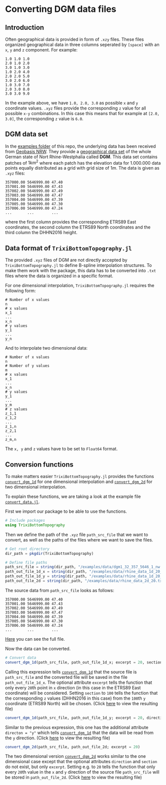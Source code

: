 # Converting DGM data files

## Introduction

Often geographical data is provided in form of `.xzy` files. These files organized geographical data in three columns seperated by `[space]` with an `x`, `y` and `z` component. For example:
```
1.0 1.0 1.0
2.0 1.0 2.0
3.0 1.0 3.0
1.0 2.0 4.0
2.0 2.0 5.0
3.0 2.0 6.0
1.0 3.0 7.0
2.0 3.0 8.0
3.0 3.0 9.0
```
In the example above, we have `1.0, 2.0, 3.0` as possible `x` and `y` coordinate values. `.xyz` files provide the corresponding `z` value for all possible `x-y` combinations. In this case this means that for example at `[2.0, 3.0]`, the corresponding `z` value is `6.0`. 

## DGM data set

In the [examples folder](https://github.com/maxbertrand1996/TrixiBottomTopography.jl/tree/main/examples) of this repo, the underlying data has been received from 
[Geobasis NRW](https://www.bezreg-koeln.nrw.de/brk_internet/geobasis/hoehenmodelle/digitale_gelaendemodelle/gelaendemodell/index.html). They provide a [geographical data set](https://www.opengeodata.nrw.de/produkte/geobasis/hm/dgm1_xyz/dgm1_xyz/) of the whole German state of Nort Rhine-Westphalia called **DGM**. This data set contains patches of $1km^2$ where each patch has the elevation data for 1.000.000 data points equally distributed as a grid with grid size of $1m$. The data is given as `.xyz` files:
```
357000.00 5646999.00 47.40 
357001.00 5646999.00 47.43 
357002.00 5646999.00 47.49 
357003.00 5646999.00 47.47 
357004.00 5646999.00 47.39 
357005.00 5646999.00 47.30 
357006.00 5646999.00 47.24 
...       ...        ...
```
where the first column provides the corresponding ETRS89 East coordinates, the second column the ETRS89 North coordinates and the third column the DHHN2016 height.

## Data format of `TrixiBottomTopography.jl`

The provided `.xyz` files of DGM are not directly accepted by `TrixiBottomTopography.jl` to define B-spline interpolation structures. To make them work with the package, this data has to be converted into `.txt` files where the data is organized in a specific format.

For one dimensional interpolation, `TrixiBottomTopography.jl` requires the following form:
```
# Number of x values
n
# x values
x_1
...
x_n
# y values
y_1
...
y_n
```
And to interpolate two dimensional data:
```
# Number of x values
n
# Number of y values
m
# x values
x_1
...
x_n
# y values
y_1
...
y_m
# z values
z_1,1
z_1,2
...
z_1,n
z_2,1
...
z_m,n
```
The `x, y` and `z` values have to be set to `Float64` format.

## Conversion functions

To make matters easier `TrixiBottomTopography.jl` provides the functions [`convert_dgm_1d`](https://maxbertrand1996.github.io/TrixiBottomTopography.jl/dev/reference/#TrixiBottomTopography.convert_dgm_1d-Tuple{String,%20String}) for one dimensional interpolation and [`convert_dgm_2d`](https://maxbertrand1996.github.io/TrixiBottomTopography.jl/dev/reference/#TrixiBottomTopography.convert_dgm_2d-Tuple{String,%20String}) for two dimensional interpolation.

To explain these functions, we are taking a look at the example file [`convert_data.jl`](https://github.com/maxbertrand1996/TrixiBottomTopography.jl/blob/main/examples/convert_data.jl).

First we import our package to be able to use the functions.

```julia
# Include packages
using TrixiBottomTopography
```

Then we define the path of the `.xyz` file `path_src_file` that we want to convert, as well as the paths of the files where we want to save the files.

```julia
# Get root directory
dir_path = pkgdir(TrixiBottomTopography)

# Define file paths
path_src_file = string(dir_path, "/examples/data/dgm1_32_357_5646_1_nw.xyz")
path_out_file_1d_x = string(dir_path, "/examples/data/rhine_data_1d_20_x.txt")
path_out_file_1d_y = string(dir_path, "/examples/data/rhine_data_1d_20_y.txt")
path_out_file_2d = string(dir_path, "/examples/data/rhine_data_2d_20.txt")
```

The source data from `path_src_file` looks as follows:

```
357000.00 5646999.00 47.40 
357001.00 5646999.00 47.43 
357002.00 5646999.00 47.49 
357003.00 5646999.00 47.47 
357004.00 5646999.00 47.39 
357005.00 5646999.00 47.30 
357006.00 5646999.00 47.24 
...       ...        ...
```

[Here](https://github.com/maxbertrand1996/TrixiBottomTopography.jl/blob/main/examples/data/dgm1_32_357_5646_1_nw.xyz) you can see the full file.

Now the data can be converted.

```julia
# Convert data
convert_dgm_1d(path_src_file, path_out_file_1d_x; excerpt = 20, section = 100)
```

Calling this expression tells [`convert_dgm_1d`](https://maxbertrand1996.github.io/TrixiBottomTopography.jl/dev/reference/#TrixiBottomTopography.convert_dgm_1d-Tuple{String,%20String}) that the source file is `path_src_file` and the converted file will be saved in the file `path_out_file_1d_x`. The optional attribute `excerpt` tells the function that only every `20`th point in `x` direction (in this case in the ETRS89 East coordinate) will be considered. Setting `section` to `100` tells the function that the corresponding `z` values (DHHN2016 in this case) from the `100`th `y` coordinate (ETRS89 North) will be chosen. (Click [here](https://github.com/maxbertrand1996/TrixiBottomTopography.jl/blob/main/examples/data/rhine_data_1d_20_x.txt) to view the resulting file)
  
```julia
convert_dgm_1d(path_src_file, path_out_file_1d_y; excerpt = 20, direction = "y", section = 100)
```

Similar to the previous expression, this one has the additional attribute `directon = "y"` which tells [`convert_dgm_1d`](https://maxbertrand1996.github.io/TrixiBottomTopography.jl/dev/reference/#TrixiBottomTopography.convert_dgm_1d-Tuple{String,%20String}) that the data will be read from the `y` direction. (Click [here](https://github.com/maxbertrand1996/TrixiBottomTopography.jl/blob/main/examples/data/rhine_data_1d_20_y.txt) to view the resulting file)

```julia
convert_dgm_2d(path_src_file, path_out_file_2d; excerpt = 20)
```
The two dimensional version [`convert_dgm_2d`](https://maxbertrand1996.github.io/TrixiBottomTopography.jl/dev/reference/#TrixiBottomTopography.convert_dgm_2d-Tuple{String,%20String}) works similar to the one dimensional case except that the optional attributes `direction` and `section` do not exist, but only `excerpt`. Setting e.g. to `20` tells the function that only every `20`th value in the `x` and `y` direction of the source file `path_src_file` will be stored in `path_out_file_2d`. (Click [here](https://github.com/maxbertrand1996/TrixiBottomTopography.jl/blob/main/examples/data/rhine_data_2d_20.txt) to view the resulting file)